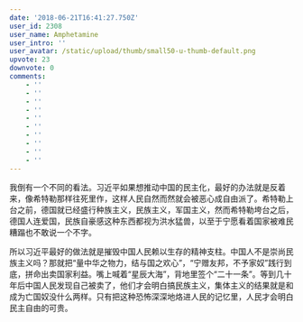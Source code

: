```yaml
---
date: '2018-06-21T16:41:27.750Z'
user_id: 2308
user_name: Amphetamine
user_intro: ''
user_avatar: /static/upload/thumb/small50-u-thumb-default.png
upvote: 23
downvote: 0
comments:
    - ''
    - ''
    - ''
    - ''
    - ''
    - ''
    - ''
    - ''
    - ''
    - ''
---
```


我倒有一个不同的看法。习近平如果想推动中国的民主化，最好的办法就是反着来，像希特勒那样往死里作，这样人民自然而然就会被恶心成自由派了。希特勒上台之前，德国就已经盛行种族主义，民族主义，军国主义，然而希特勒垮台之后，德国人连爱国，民族自豪感这种东西都视为洪水猛兽，以至于宁愿看着国家被难民糟蹋也不敢说一个不字。

所以习近平最好的做法就是摧毁中国人民赖以生存的精神支柱。中国人不是崇尚民族主义吗？那就把“量中华之物力，结与国之欢心”，“宁赠友邦，不予家奴”践行到底，拼命出卖国家利益。嘴上喊着“星辰大海”，背地里签个“二十一条”。等到几十年后中国人民发现自己被卖了，他们才会明白搞民族主义，集体主义的结果就是和成为亡国奴没什么两样。只有把这种恐怖深深地烙进人民的记忆里，人民才会明白民主自由的可贵。
